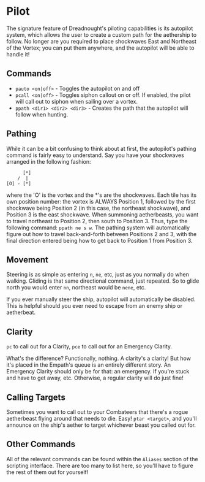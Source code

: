 Pilot
=====

The signature feature of Dreadnought's piloting capabilities is its autopilot system, which allows the user to create a custom path for the aethership to follow. No longer are you required to place shockwaves East and Northeast of the Vortex; you can put them anywhere, and the autopilot will be able to handle it!

Commands
--------

 - `pauto <on|off>` - Toggles the autopilot on and off
 - `pcall <on|off>` - Toggles siphon callout on or off. If enabled, the pilot will call out to siphon when sailing over a vortex.
 - `ppath <dir1> <dir2> <dir3>` - Creates the path that the autopilot will follow when hunting.

Pathing
-------

While it can be a bit confusing to think about at first, the autopilot's pathing command is fairly easy to understand. Say you have your shockwaves arranged in the following fashion:

```
      [*]
    /  |
[O] - [*]
```

where the 'O' is the vortex and the *'s are the shockwaves. Each tile has its own position number: the vortex is ALWAYS Position 1, followed by the first shockwave being Position 2 (in this case, the northeast shockwave), and Position 3 is the east shockwave. When summoning aetherbeasts, you want to travel northeast to Position 2, then south to Position 3. Thus, type the following command: `ppath ne s w`. The pathing system will automatically figure out how to travel back-and-forth between Positions 2 and 3, with the final direction entered being how to get back to Position 1 from Position 3.

Movement
--------

Steering is as simple as entering `n`, `ne`, etc, just as you normally do when walking. Gliding is that same directional command, just repeated. So to glide north you would enter `nn`, northeast would be `nene`, etc. 

If you ever manually steer the ship, autopilot will automatically be disabled. This is helpful should you ever need to escape from an enemy ship or aetherbeat.

Clarity
-------

`pc` to call out for a Clarity, `pce` to call out for an Emergency Clarity.

What's the difference? Functionally, nothing. A clarity's a clarity! But how it's placed in the Empath's queue is an entirely different story. An Emergency Clarity should only be for that: an emergency. If you're stuck and have to get away, etc. Otherwise, a regular clarity will do just fine!

Calling Targets
---------------

Sometimes you want to call out to your Combateers that there's a rogue aetherbeast flying around that needs to die. Easy! `ptar <target>`, and you'll announce on the ship's aether to target whichever beast you called out for.

Other Commands
--------------

All of the relevant commands can be found within the `Aliases` section of the scripting interface. There are too many to list here, so you'll have to figure the rest of them out for yourself!
